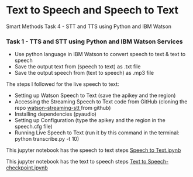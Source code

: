 <h1> Text to Speech and Speech to Text </h1>
<p> Smart Methods Task 4 - STT and TTS using Python and IBM Watson </p>

<h3> Task 1 - TTS and STT using Python and IBM Watson Services </h3>
<ul>
  <li> Use python language in IBM Watson to convert speech to text & text to speech  </li>
  <li> Save the output text from (speech to text) as .txt file  </li>
  <li> Save the output speech from (text to speech) as .mp3 file  </li>
</ul>

<p> The steps I followed for the live speech to text: <br>
  
  - Setting up Watson Speech to Text (save the apikey and the region) <br>
  - Accessing the Streaming Speech to Text code from GitHub (cloning the repo <a href= watson-streaming-stt> watson-streaming-stt </a> from github) <br>
  - Installing dependencies (pyaudio) <br>
  - Setting up Configuration (type the apikey and the region in the speech.cfg file) <br>
  - Running Live Speech to Text (run it by this command in the terminal: python transcribe.py -t 10) <br>
  
</p>

<p> This jupyter notebook has the speech to text steps <a href="Speech to Text.ipynb">Speech to Text.ipynb</a></p>
<p> This jupyter notebook has the text to speech steps <a href="Text to Speech-checkpoint">Text to Speech-checkpoint.ipynb</a></p>
